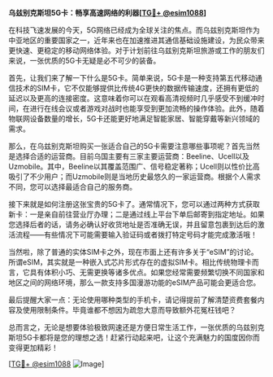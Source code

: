 **乌兹别克斯坦5G卡：畅享高速网络的利器[[TG💪+ @esim1088](https://t.me/s/esim1088)]**

在科技飞速发展的今天，5G网络已经成为全球关注的焦点。而乌兹别克斯坦作为中亚地区的重要国家之一，近年来也在加速推进其通信基础设施建设，为民众带来更快速、更稳定的移动网络体验。对于计划前往乌兹别克斯坦旅游或工作的朋友们来说，一张优质的5G卡无疑是必不可少的装备。

首先，让我们来了解一下什么是5G卡。简单来说，5G卡是一种支持第五代移动通信技术的SIM卡，它不仅能够提供比传统4G更快的数据传输速度，还拥有更低的延迟以及更高的连接密度。这意味着你可以在观看高清视频时几乎感受不到缓冲时间，在进行在线会议或者游戏对战时也能享受到更加流畅的操作体验。此外，随着物联网设备数量的增长，5G卡还能更好地满足智能家居、智能穿戴等新兴领域的需求。

那么，在乌兹别克斯坦购买一张适合自己的5G卡需要注意哪些事项呢？首先当然是选择合适的运营商。目前乌国主要有三家主要运营商：Beeline、Ucell以及Uzmobile。其中，Beeline以其覆盖范围广、信号稳定著称；Ucell则以性价比高吸引了不少用户；而Uzmobile则是当地历史最悠久的一家运营商。根据个人需求不同，您可以选择最适合自己的服务商。

接下来就是如何注册这张宝贵的5G卡了。通常情况下，您可以通过两种方式获取新卡：一是亲自前往营业厅办理；二是通过线上平台下单后邮寄到指定地址。如果您选择后者的话，请务必确认好收货地址是否准确无误，并且留意包裹到达后的激活流程——有些情况下可能需要输入验证码或者拨打特定号码才能完成激活哦！

当然啦，除了普通的实体SIM卡之外，现在市面上还有许多关于“eSIM”的讨论。所谓eSIM，其实就是一种嵌入式芯片形式存在的虚拟SIM卡。相比传统物理卡而言，它具有体积小巧、无需更换等诸多优点。如果您经常需要频繁切换不同国家和地区之间的网络环境，那么一款支持多国漫游功能的eSIM产品可能会更适合您。

最后提醒大家一点：无论使用哪种类型的手机卡，请记得提前了解清楚资费套餐内容及使用限制条件。毕竟谁都不想因为疏忽大意而导致额外花冤枉钱吧？

总而言之，无论是想要体验极致网速还是方便日常生活工作，一张优质的乌兹别克斯坦5G卡都将是您的理想之选！赶紧行动起来吧，让这个充满魅力的国度因你而变得更加精彩！

[[TG💪+ @esim1088](https://t.me/s/esim1088) ![Image](https://i.postimg.cc/4NQfJmqS/Snipaste-2025-05-13-00-14-12.png)]